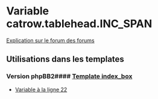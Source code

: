 # Variable catrow.tablehead.INC_SPAN
[Explication sur le forum des forums](http://forum.forumactif.com/t294113-listing-des-variables#catrow.tablehead.INC_SPAN)
## Utilisations dans les templates
### Version phpBB2#### [Template index_box](subsilver/index_box.md)
* [Variable à la ligne 22](../subsilver/index_box.tpl#L22)